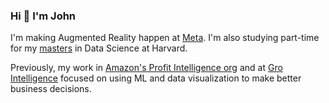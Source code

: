 ### Hi 👋 I'm John

I'm making Augmented Reality happen at [Meta](https://about.meta.com/metaverse/). I'm also studying part-time for my [masters](https://scholar.harvard.edu/itsjohnward) in Data Science at Harvard.

Previously, my work in [Amazon's Profit Intelligence org](https://www.amazon.jobs/en/teams/financial-intelligence-systems) and at [Gro Intelligence](https://gro-intelligence.com/) focused on using ML and data visualization to make better business decisions.

<!--
**itsjohnward/itsjohnward** is a ✨ _special_ ✨ repository because its `README.md` (this file) appears on your GitHub profile.

Here are some ideas to get you started:

- 🔭 I’m currently working on ...
- 🌱 I’m currently learning ...
- 👯 I’m looking to collaborate on ...
- 🤔 I’m looking for help with ...
- 💬 Ask me about ...
- 📫 How to reach me: ...
- 😄 Pronouns: ...
- ⚡ Fun fact: ...
-->
